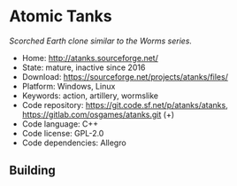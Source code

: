 # Atomic Tanks

_Scorched Earth clone similar to the Worms series._

- Home: http://atanks.sourceforge.net/
- State: mature, inactive since 2016 
- Download: https://sourceforge.net/projects/atanks/files/
- Platform: Windows, Linux
- Keywords: action, artillery, wormslike
- Code repository: https://git.code.sf.net/p/atanks/atanks, https://gitlab.com/osgames/atanks.git (+)
- Code language: C++
- Code license: GPL-2.0
- Code dependencies: Allegro

## Building


